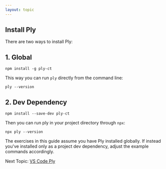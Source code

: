 ```yaml
---
layout: topic
---
```

## Install Ply
There are two ways to install Ply:

## 1. Global
```
npm install -g ply-ct
```
This way you can run `ply` directly from the command line:
```
ply --version
```
## 2. Dev Dependency
```
npm install --save-dev ply-ct
```
Then you can run ply in your project directory through `npx`:
```
npx ply --version
```
The exercises in this guide assume you have Ply installed globally. If instead
you've installed only as a project dev dependency, adjust the example commands accordingly.

Next Topic: [VS Code Ply](vscode-ply)